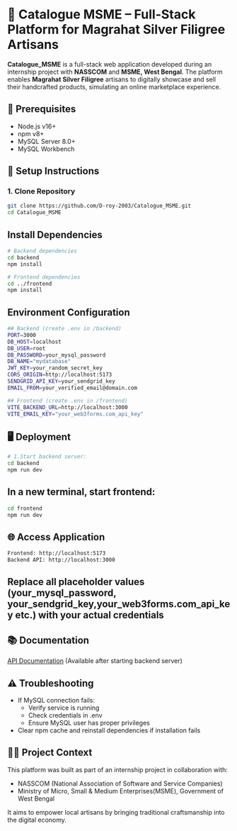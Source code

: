 # 🧵 Catalogue MSME – Full-Stack Platform for Magrahat Silver Filigree Artisans

**Catalogue_MSME** is a full-stack web application developed during an internship project with **NASSCOM** and **MSME, West Bengal**. The platform enables **Magrahat Silver Filigree** artisans to digitally showcase and sell their handcrafted products, simulating an online marketplace experience.

## 🚀 Prerequisites

- Node.js v16+
- npm v8+
- MySQL Server 8.0+
- MySQL Workbench

## 🔧 Setup Instructions

### 1. Clone Repository
```bash
git clone https://github.com/D-roy-2003/Catalogue_MSME.git
cd Catalogue_MSME
```

## Install Dependencies
```bash
# Backend dependencies
cd backend
npm install

# Frontend dependencies
cd ../frontend
npm install
```

## Environment Configuration
```bash
## Backend (create .env in /backend)
PORT=3000
DB_HOST=localhost
DB_USER=root
DB_PASSWORD=your_mysql_password
DB_NAME="mydatabase"
JWT_KEY=your_random_secret_key
CORS_ORIGIN=http://localhost:5173
SENDGRID_API_KEY=your_sendgrid_key
EMAIL_FROM=your_verified_email@domain.com

## Frontend (create .env in /frontend)
VITE_BACKEND_URL=http://localhost:3000
VITE_EMAIL_KEY="your_web3forms.com_api_key"

```

## 🖥️ Deployment
```bash
# 1.Start backend server:
cd backend
npm run dev
```

## In a new terminal, start frontend:
```bash
cd frontend
npm run dev
```

## 🌐 Access Application
```bash
Frontend: http://localhost:5173
Backend API: http://localhost:3000
```

## **Replace all placeholder values (your_mysql_password, your_sendgrid_key,your_web3forms.com_api_key etc.) with your actual credentials**

## 📚 Documentation
[API Documentation](http://localhost:3000) (Available after starting backend server)

## ⚠️ Troubleshooting
- If MySQL connection fails:
  - Verify service is running
  - Check credentials in .env
  - Ensure MySQL user has proper privileges
- Clear npm cache and reinstall dependencies if installation fails

## 👨‍💼 Project Context
This platform was built as part of an internship project in collaboration with:
- NASSCOM (National Association of Software and Service Companies)
- Ministry of Micro, Small & Medium Enterprises(MSME), Government of West Bengal

It aims to empower local artisans by bringing traditional craftsmanship into the digital economy.
